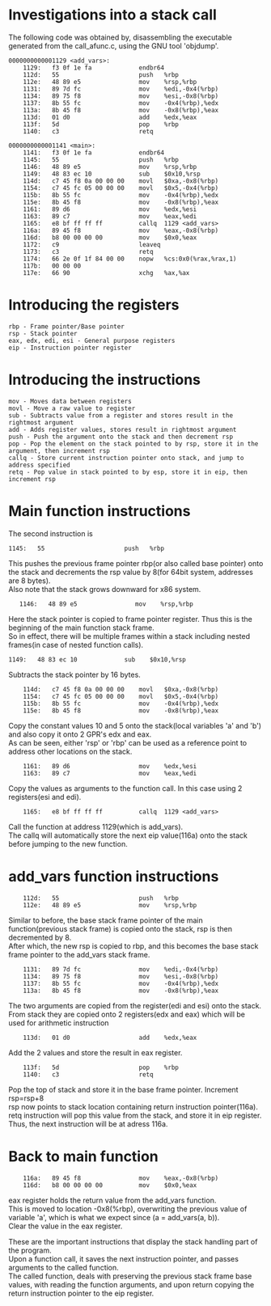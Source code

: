 # Investigations into a stack call

The following code was obtained by, disassembling the executable generated from the call_afunc.c, using the GNU tool 'objdump'.
```
0000000000001129 <add_vars>:
    1129:	f3 0f 1e fa          	endbr64
    112d:	55                   	push   %rbp
    112e:	48 89 e5             	mov    %rsp,%rbp
    1131:	89 7d fc             	mov    %edi,-0x4(%rbp)
    1134:	89 75 f8             	mov    %esi,-0x8(%rbp)
    1137:	8b 55 fc             	mov    -0x4(%rbp),%edx
    113a:	8b 45 f8             	mov    -0x8(%rbp),%eax
    113d:	01 d0                	add    %edx,%eax
    113f:	5d                   	pop    %rbp
    1140:	c3                   	retq

0000000000001141 <main>:
    1141:	f3 0f 1e fa          	endbr64
    1145:	55                   	push   %rbp
    1146:	48 89 e5             	mov    %rsp,%rbp
    1149:	48 83 ec 10          	sub    $0x10,%rsp
    114d:	c7 45 f8 0a 00 00 00 	movl   $0xa,-0x8(%rbp)
    1154:	c7 45 fc 05 00 00 00 	movl   $0x5,-0x4(%rbp)
    115b:	8b 55 fc             	mov    -0x4(%rbp),%edx
    115e:	8b 45 f8             	mov    -0x8(%rbp),%eax
    1161:	89 d6                	mov    %edx,%esi
    1163:	89 c7                	mov    %eax,%edi
    1165:	e8 bf ff ff ff       	callq  1129 <add_vars>
    116a:	89 45 f8             	mov    %eax,-0x8(%rbp)
    116d:	b8 00 00 00 00       	mov    $0x0,%eax
    1172:	c9                   	leaveq
    1173:	c3                   	retq
    1174:	66 2e 0f 1f 84 00 00 	nopw   %cs:0x0(%rax,%rax,1)
    117b:	00 00 00
    117e:	66 90                	xchg   %ax,%ax
```

# Introducing the registers

```
rbp - Frame pointer/Base pointer
rsp - Stack pointer
eax, edx, edi, esi - General purpose registers
eip - Instruction pointer register
```

# Introducing the instructions
```
mov - Moves data between registers
movl - Move a raw value to register
sub - Subtracts value from a register and stores result in the rightmost argument
add - Adds register values, stores result in rightmost argument
push - Push the argument onto the stack and then decrement rsp
pop - Pop the element on the stack pointed to by rsp, store it in the argument, then increment rsp 
callq - Store current instruction pointer onto stack, and jump to address specified
retq - Pop value in stack pointed to by esp, store it in eip, then increment rsp

```
# Main function instructions

The second instruction is 
```
1145:   55                      push   %rbp
```
This pushes the previous frame pointer rbp(or also called base pointer) onto the stack and decrements the rsp value by 8(for 64bit system, addresses are 8 bytes). <br>
Also note that the stack grows downward for x86 system. <br>

```
   1146:   48 89 e5                mov    %rsp,%rbp
```
Here the stack pointer is copied to frame pointer register. Thus this is the beginning of the main function stack frame. <br>
So in effect, there will be multiple frames within a stack including nested frames(in case of nested function calls).

```
1149:   48 83 ec 10             sub    $0x10,%rsp
```
Subtracts the stack pointer by 16 bytes.

```
    114d:	c7 45 f8 0a 00 00 00 	movl   $0xa,-0x8(%rbp)
    1154:	c7 45 fc 05 00 00 00 	movl   $0x5,-0x4(%rbp)
    115b:	8b 55 fc             	mov    -0x4(%rbp),%edx
    115e:	8b 45 f8             	mov    -0x8(%rbp),%eax

```
Copy the constant values 10 and 5 onto the stack(local variables 'a' and 'b') and also copy it onto 2 GPR's edx and eax. <br>
As can be seen, either 'rsp' or 'rbp' can be used as a reference point to address other locations on the stack. 

```
    1161:	89 d6                	mov    %edx,%esi
    1163:	89 c7                	mov    %eax,%edi
```
Copy the values as arguments to the function call. In this case using 2 registers(esi and edi).

```
    1165:	e8 bf ff ff ff       	callq  1129 <add_vars>
```
Call the function at address 1129(which is add\_vars). <br>
The callq will automatically store the next eip value(116a) onto the stack before jumping to the new function.

# add\_vars function instructions

```
    112d:	55                   	push   %rbp
    112e:	48 89 e5             	mov    %rsp,%rbp
```
Similar to before, the base stack frame pointer of the main function(previous stack frame) is copied onto the stack, rsp is then decremented by 8. <br>
After which, the new rsp is copied to rbp, and this becomes the base stack frame pointer to the add\_vars stack frame.

```
    1131:	89 7d fc             	mov    %edi,-0x4(%rbp)
    1134:	89 75 f8             	mov    %esi,-0x8(%rbp)
    1137:	8b 55 fc             	mov    -0x4(%rbp),%edx
    113a:	8b 45 f8             	mov    -0x8(%rbp),%eax
```
The two arguments are copied from the register(edi and esi) onto the stack. <br>
From stack they are copied onto 2 registers(edx and eax) which will be used for arithmetic instruction

```
    113d:	01 d0                	add    %edx,%eax
```
Add the 2 values and store the result in eax register.
```
    113f:	5d                   	pop    %rbp
    1140:	c3                   	retq
```
Pop the top of stack and store it in the base frame pointer. Increment rsp=rsp+8 <br>
rsp now points to stack location containing return instruction pointer(116a). <br>
retq instruction will pop this value from the stack, and store it in eip register.  <br>
Thus, the next instruction will be at adress 116a.

# Back to main function
```
    116a:	89 45 f8             	mov    %eax,-0x8(%rbp)
    116d:	b8 00 00 00 00       	mov    $0x0,%eax
```
eax register holds the return value from the add\_vars function. <br>
This is moved to location -0x8(%rbp), overwriting the previous value of variable 'a', which is what we expect since (a = add\_vars(a, b)). <br>
Clear the value in the eax register. <br>

These are the important instructions that display the stack handling part of the program. <br>
Upon a function call, it saves the next instruction pointer, and passes arguments to the called function. <br>
The called function, deals with preserving the previous stack frame base values, with reading the function arguments, and upon return copying the return instruction pointer to the eip register. 

